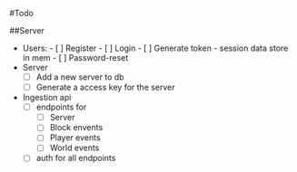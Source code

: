 #Todo

##Server
- Users:
        - [ ] Register
        - [ ] Login
        - [ ] Generate token - session data store in mem
        - [ ] Password-reset
- Server
    - [ ] Add a new server to db
    - [ ] Generate a access key for the server
    
- Ingestion api
    - [ ] endpoints for
      - [ ] Server
      - [ ] Block envents
      - [ ] Player events
      - [ ] World events
    - [ ] auth for all endpoints
